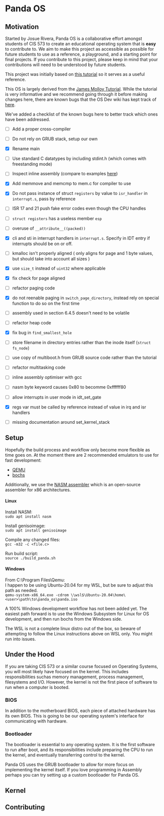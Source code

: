 # Panda OS
## Motivation
Started by Josue Rivera, Panda OS is a collaborative effort amongst students of CIS 573 to create an educational operating system that is **easy** to contribute to. We aim to make 
this project as accessible as possible for future students to use as a reference, 
a playground, and a starting point for final projects. If you contribute to this project, please keep in mind that your contributions will need to be understood by future students.

This project was initially based on [this tutorial](https://web.archive.org/web/20160408171631/http://www.jamesmolloy.co.uk/tutorial_html/1.-Environment%20setup.html) so it serves as a useful reference.

This OS is largely derived from the [James Molloy Tutorial](http://www.jamesmolloy.co.uk/tutorial_html/). While the tutorial is very informative and we recommend going through it before making changes here, there are known bugs that the OS Dev wiki has kept track of [here](https://wiki.osdev.org/James_Molloy's_Tutorial_Known_Bugs). 

We've added a checklist of the known bugs here to better track which ones have been addressed. 

- [ ] Add a proper cross-compiler
- [ ] Do not rely on GRUB stack, setup our own
- [x] Rename main
- [ ] Use standard C datatypes by including stdint.h (which comes with freestanding mode)
- [ ] Inspect inline assembly (compare to examples [here](https://wiki.osdev.org/Inline_Assembly/Examples))
- [x] Add memmove and memcmp to mem.c for compiler to use
- [x] Do not pass instance of struct `registers` by value to `isr_handler` in `interrupt.s`, pass by reference
- [ ] ISR 17 and 21 push fake error codes even though the CPU handles
- [ ] `struct registers` has a useless member `esp`
- [ ] overuse of `__attribute__((packed))`
- [x] cli and sti in interrupt handlers in `interrupt.s`. Specify in IDT entry if interrupts should be on or off.
- [ ] kmalloc isn't properly aligned ( only aligns for page and 1 byte values, but should take into account all sizes )
- [x] use `size_t` instead of `uint32` where applicable
- [x] fix check for page aligned
- [ ] refactor paging code
- [x] do not reenable paging in `switch_page_directory`, instead rely on special function to do so on the first time
- [ ] assembly used in section 6.4.5 doesn't need to be volatile
- [ ] refactor heap code
- [x] fix bug in `find_smallest_hole`
- [ ] store filename in directory entries rather than the inode itself (`struct fs_node`)
- [ ] use copy of multiboot.h from GRUB source code rather than the tutorial
- [ ] refactor multitasking code
- [ ] inline assembly optimiser with gcc
- [ ] nasm byte keyword causes 0x80 to becomme 0xffffff80
- [ ] allow interrupts in user mode in idt_set_gate
- [x] regs var must be called by reference instead of value in irq and isr handlers
- [ ] missing documentation around set_kernel_stack


## Setup

Hopefully the build process and workflow only become more flexible as time goes on. 
At the moment there are 2 recommended emulators to use for fast development:
- [QEMU](https://www.qemu.org/)
- [bochs](http://bochs.sourceforge.net/)

Additionally, we use the [NASM assembler](https://www.nasm.us/xdoc/2.15.05/html/nasmdoc1.html#section-1.1) 
which is an open-source assembler for x86 architectures. 

#### Linux

Install NASM:\
`sudo apt install nasm`

Install genisoimage:\
`sudo apt install genisoimage`

Compile any changed files:\
`gcc -m32 -c <file.c>`

Run build script:\
`source ./build_panda.sh`

#### Windows

From C:\Program Files\Qemu:\
I happen to be using Ubuntu-20.04 for my WSL, but be sure to adjust this path as needed.\
`qemu-system-x86_64.exe -cdrom \\wsl$\Ubuntu-20.04\home\<user>\path\to\panda_os\panda.iso`

A 100% Windows development workflow has not been added yet. The easiest path forward 
is to use the Windows Subsystem for Linux for OS development, and then run bochs from the Windows side. 

The WSL is not a complete linux distro out of the box, so beware of attempting to follow the Linux 
instructions above on WSL only. You might run into issues.

## Under the Hood
If you are taking CIS 573 or a similar course focused on Operating Systems, you will most likely have focused on the kernel. This includes responsibilities suchas memory management, process management, filesystems and I/O. However, the kernel is not the first piece of software to run when a computer is booted. 

### BIOS
In addition to the motherboard BIOS, each piece of attached hardware has its own BIOS. This is going to be our operating system's interface for communicating with hardware. 

### Bootloader
The bootloader is essential to any operating system. It is the first software to run after boot, and its responsibilities include preparing the CPU to run the kernel, and eventually transferring control to the kernel. 

Panda OS uses the GRUB bootloader to allow for more focus on implementing the kernel itself. If you love programming in Assembly perhaps you can try setting up a custom bootloader for Panda OS.

## Kernel


## Contributing

